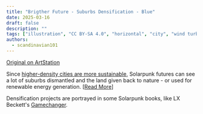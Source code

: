 ```yaml
---
title: "Brigther Future - Suburbs Densification - Blue"
date: 2025-03-16
draft: false
description: ""
tags: ["illustration", "CC BY-SA 4.0", "horizontal", "city", "wind turbines", "nuclear"]
authors:
  - scandinavian101
---
```


[Original on ArtStation](https://www.artstation.com/artwork/WXzGWJ)

Since [higher-density cities are more sustainable](https://en.wikipedia.org/wiki/Urban_density#Sustainability), Solarpunk futures can see a lot of suburbs dismantled and the land given back to nature - or used for renewable energy generation. [[Read More](https://iopscience.iop.org/article/10.1088/1755-1315/362/1/012106)]

Densification projects are portrayed in some Solarpunk books, like LX Beckett's [Gamechanger](https://www.goodreads.com/book/show/43263243-gamechanger).
